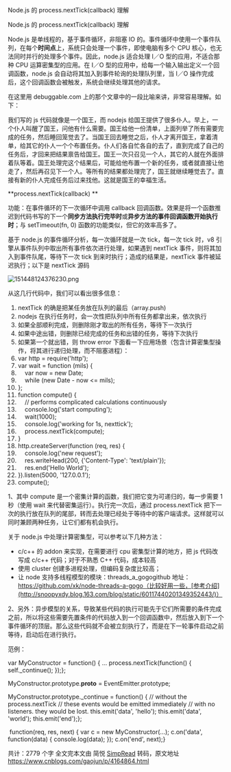 Node.js 的 process.nextTick(callback) 理解

   Node.js 的 process.nextTick(callback) 理解

Node.js 是单线程的，基于事件循环，非阻塞 IO 的。事件循环中使用一个事件队列，在每个**时间点**上，系统只会处理一个事件，即使电脑有多个 CPU 核心，也无法同时并行的处理多个事件。因此，node.js 适合处理 I／O 型的应用，不适合那种 CPU 运算密集型的应用。在 I／O 型的应用中，给每一个输入输出定义一个回调函数，node.js 会自动将其加入到事件轮询的处理队列里，当 I／O 操作完成后，这个回调函数会被触发，系统会继续处理其他的请求。

在这里用 debuggable.com 上的那个文章中的一段比喻来讲，非常容易理解。如下：

我们写的 js 代码就像是一个国王，而 nodejs 给国王提供了很多仆人。早上，一个仆人叫醒了国王，问他有什么需要。国王给他一份清单，上面列举了所有需要完成的任务，然后睡回笼觉去了。当国王回去睡觉之后，仆人才离开国王，拿着清单，给其它的仆人一个个布置任务。仆人们各自忙各自的去了，直到完成了自己的任务后，才回来把结果禀告给国王。国王一次只召见一个人，其它的人就在外面排着队等着。国王处理完这个结果后，可能给他布置一个新的任务，或者就直接让他走了，然后再召见下一个人。等所有的结果都处理完了，国王就继续睡觉去了。直接有新的仆人完成任务后过来找他。这就是国王的幸福生活。

**process.nextTick(callback) **

功能：在事件循环的下一次循环中调用 callback 回调函数。效果是将一个函数推迟到代码书写的下一个**同步方法执行完毕时**或**异步方法的事件回调函数开始执行时**；与 setTimeout(fn, 0) 函数的功能类似，但它的效率高多了。

基于 node.js 的事件循环分析，每一次循环就是一次 tick，每一次 tick 时，v8 引擎从事件队列中取出所有事件依次进行处理，如果遇到 nextTick 事件，则将其加入到事件队尾，等待下一次 tick 到来时执行；造成的结果是，nextTick 事件被延迟执行；以下是 nextTick 源码

![151448124376230.png](../_resources/0ff60768176afc2439a45f7641fc3385.png)

从这几行代码中，我们可以看出很多信息：
1. nextTick 的确是把某任务放在队列的最后（array.push)
2. nodejs 在执行任务时，会一次性把队列中所有任务都拿出来，依次执行
3. 如果全部顺利完成，则删除刚才取出的所有任务，等待下一次执行
4. 如果中途出错，则删除已经完成的任务和出错的任务，等待下次执行
5. 如果第一个就出错，则 throw error
下面看一下应用场景（包含计算密集型操作，将其进行递归处理，而不阻塞进程）：
1. var http = require('http');
2. var wait = function (mils) {
3.     var now = new  Date;
4.     while (new  Date - now <= mils);
5. };
6. function compute() {
7.     // performs complicated calculations continuously
8.     console.log('start computing');
9.     wait(1000);
10.     console.log('working for 1s, nexttick');
11.     process.nextTick(compute);
12. }
13. http.createServer(function (req, res) {
14.     console.log('new request');
15.     res.writeHead(200, {'Content-Type': 'text/plain'});
16.     res.end('Hello World');
17. }).listen(5000, '127.0.0.1');
18. compute();

1、其中 compute 是一个密集计算的函数，我们把它变为可递归的，每一步需要 1 秒（使用 wait 来代替密集运行）。执行完一次后，通过 process.nextTick 把下一次的执行放在队列的尾部，转而去处理已经处于等待中的客户端请求。这样就可以同时兼顾两种任务，让它们都有机会执行。

关于 node.js 中处理计算密集型，可以参考以下几种方法：

- c/c++ 的 addon 来实现，在需要进行 cpu 密集型计算的地方，把 js 代码改写成 c/c++ 代码；对于不熟悉 C++ 代码，成本较高
- 使用 cluster 创建多进程处理，但编码复杂度比较高；
- 让 node 支持多线程模型的模块：threads_a_gogogithub 地址：https://github.com/xk/node-threads-a-gogo（比较好用一些，[参考介绍](http://snoopyxdy.blog.163.com/blog/static/60117440201349352443/)）

2、另外：异步模型的关系，导致某些代码的执行可能先于它们所需要的条件完成之前，所以将这些需要先置条件的代码放入到一个回调函数中，然后放入到下一个事件循环的顶层。那么这些代码就不会被立刻执行了，而是在下一轮事件启动之前等待，启动后在进行执行。

范例：

var MyConstructor = function() {
... process.nextTick(function() {
self._continue(); });};

MyConstructor.prototype.__proto__ = EventEmitter.prototype;

MyConstructor.prototype._continue = function() { // without the process.nextTick // these events would be emitted immediately // with no listeners. they would be lost. this.emit('data', 'hello'); this.emit('data', 'world'); this.emit('end');};

 function(req, res, next) { var c = new MyConstructor(...);
c.on('data', function(data) {
console.log(data); });
c.on('end', next);}

共计：2779 个字   全文完本文由 简悦 [SimpRead](http://ksria.com/simpread) 转码，原文地址 https://www.cnblogs.com/gaojun/p/4164864.html